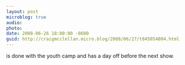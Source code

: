 ```yaml
---
layout: post
microblog: true
audio: 
photo: 
date: 2008-06-26 18:00:00 -0600
guid: http://craigmcclellan.micro.blog/2008/06/27/t845054804.html
---
```

is done with the youth camp and has a day off before the next show.
